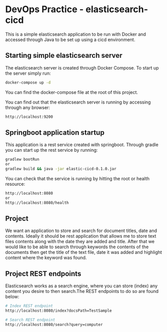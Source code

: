 # DevOps Practice - elasticsearch-cicd
This is a simple elasticsearch application to be run with Docker and accessed through Java to be set up using a cicd 
environment.

## Starting simple elasticsearch server

The elasticsearch server is created through Docker Compose. To start up the server simply run:

```bash
docker-compose up -d
``` 

You can find the docker-compose file at the root of this project.

You can find out that the elasticsearch server is running by accessing through any browser:

```bash
http://localhost:9200
``` 

## Springboot application startup

This application is a rest service created with springboot. Through gradle you can start up the rest service by running:

```bash
gradlew bootRun
or
gradlew build && java -jar elastic-cicd-0.1.0.jar
``` 

You can check that the service is running by hitting the root or health resource:

```bash
http://localhost:8080
or
http://localhost:8080/health
```

## Project

We want an application to store and search for document titles, date and contents. Ideally it should be rest application 
that allows me to store text files contents along with the date they are added and title. After that 
we would like to be able to search through keywords the contents of the documents then get the 
title of the text file, date it was added and highlight content where the keyword was found.

## Project REST endpoints

Elasticsearch works as a search engine, where you can store (index) any content you desire to then
search.The REST endpoints to do so are found below:

```bash
# Index REST endpoint
http://localhost:8080/index?docsPath=TestSample

# Search REST endpoint
http://localhost:8080/search?query=computer
```